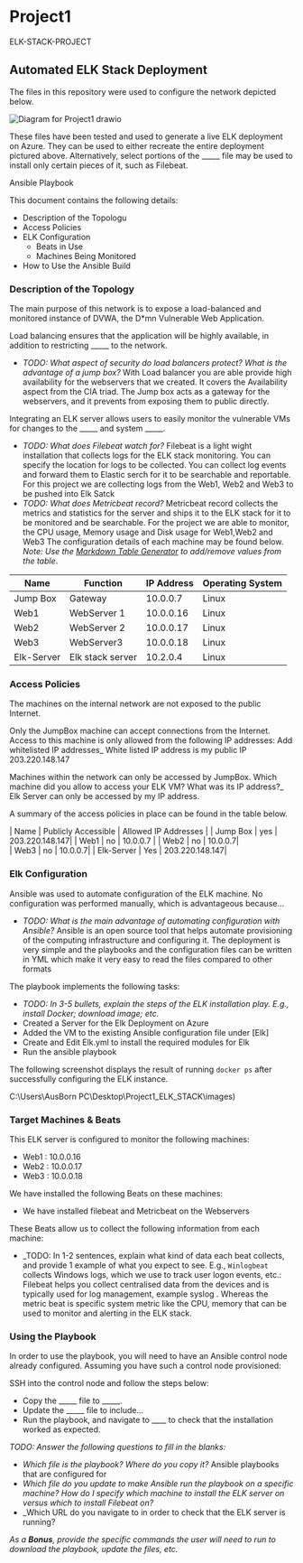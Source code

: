 # Project1
ELK-STACK-PROJECT 
## Automated ELK Stack Deployment

The files in this repository were used to configure the network depicted below.

![Diagram for Project1 drawio](https://user-images.githubusercontent.com/89238085/143392288-17714400-140c-442f-8137-955a187af339.png)


These files have been tested and used to generate a live ELK deployment on Azure. They can be used to either recreate the entire deployment pictured above. Alternatively, select portions of the _____ file may be used to install only certain pieces of it, such as Filebeat.

Ansible Playbook

This document contains the following details:
- Description of the Topologu
- Access Policies
- ELK Configuration
  - Beats in Use
  - Machines Being Monitored
- How to Use the Ansible Build


### Description of the Topology

The main purpose of this network is to expose a load-balanced and monitored instance of DVWA, the D*mn Vulnerable Web Application.

Load balancing ensures that the application will be highly available, in addition to restricting _____ to the network.
- _TODO: What aspect of security do load balancers protect? What is the advantage of a jump box?_
With Load balancer you are able provide high availability for the webservers that we created. It covers the Availability aspect from the CIA triad. The Jump box acts as a gateway for the webservers, and it prevents from exposing them to public directly. 

Integrating an ELK server allows users to easily monitor the vulnerable VMs for changes to the _____ and system _____.
- _TODO: What does Filebeat watch for?_
Filebeat is a light wight installation that collects logs for the ELK stack monitoring. You can specify the location for logs to be collected. You can collect log events and forward them to Elastic serch for it to be searchable and reportable. For this project we are collecting logs from the Web1, Web2 and Web3 to be pushed into Elk Satck 
- _TODO: What does Metricbeat record?_
Metricbeat record collects the metrics and statistics for the server and ships it to the ELK stack for it to be monitored and be searchable. For the project we are able to monitor, the CPU usage, Memory usage and Disk usage for Web1,Web2 and Web3
The configuration details of each machine may be found below.
_Note: Use the [Markdown Table Generator](http://www.tablesgenerator.com/markdown_tables) to add/remove values from the table_.

| Name     | Function | IP Address | Operating System |
|----------|----------|------------|------------------|
| Jump Box | Gateway  | 10.0.0.7   | Linux            |
| Web1     |      WebServer 1    |     10.0.0.16       |     Linux             |
| Web2     |      WebServer 2    |      10.0.0.17      |        Linux          |
| Web3    |   WebServer3       |    10.0.0.18        |   Linux               |
| Elk-Server    |   Elk stack server       |    10.2.0.4        |   Linux               |

### Access Policies

The machines on the internal network are not exposed to the public Internet. 

Only the JumpBox machine can accept connections from the Internet. Access to this machine is only allowed from the following IP addresses:
Add whitelisted IP addresses_ White listed IP address is my public IP 203.220.148.147

Machines within the network can only be accessed by JumpBox.
Which machine did you allow to access your ELK VM? What was its IP address?_
Elk Server can only be accessed by my IP address. 

A summary of the access policies in place can be found in the table below.

| Name     | Publicly Accessible | Allowed IP Addresses |
| Jump Box | yes  | 203.220.148.147|
| Web1     |      no    |     10.0.0.7 |
| Web2     |      no     |      10.0.0.7|       
| Web3    |   no       |    10.0.0.7|
| Elk-Server    |   Yes       |    203.220.148.147|

### Elk Configuration

Ansible was used to automate configuration of the ELK machine. No configuration was performed manually, which is advantageous because...
- _TODO: What is the main advantage of automating configuration with Ansible?_
Ansible is an open source tool that helps automate provisioning of the computing infrastructure and configuring it. The deployment is very simple and the playbooks and the configuration files can be written in YML which make it very easy to read the files compared to other formats

The playbook implements the following tasks:
- _TODO: In 3-5 bullets, explain the steps of the ELK installation play. E.g., install Docker; download image; etc._
- Created a Server for the Elk Deployment on Azure
- Added the VM to the existing Ansible configuration file under [Elk]
- Create and Edit Elk.yml to install the required modules for Elk
- Run the ansible playbook  

The following screenshot displays the result of running `docker ps` after successfully configuring the ELK instance.

C:\Users\AusBorn PC\Desktop\Project1_ELK_STACK\images)

### Target Machines & Beats
This ELK server is configured to monitor the following machines:
- Web1 : 10.0.0.16
- Web2 : 10.0.0.17
- Web3 : 10.0.0.18

We have installed the following Beats on these machines:
- We have installed filebeat and Metricbeat on the Webservers

These Beats allow us to collect the following information from each machine:
- _TODO: In 1-2 sentences, explain what kind of data each beat collects, and provide 1 example of what you expect to see. E.g., `Winlogbeat` collects Windows logs, which we use to track user logon events, etc.: 
Filebeat helps you collect centralised data from the devices and is typically used for log management, example syslog . Whereas the metric beat is specific system metric like the CPU, memory that can be used to monitor and alerting in the ELK stack. 

### Using the Playbook
In order to use the playbook, you will need to have an Ansible control node already configured. Assuming you have such a control node provisioned: 

SSH into the control node and follow the steps below:
- Copy the _____ file to _____.
- Update the _____ file to include...
- Run the playbook, and navigate to ____ to check that the installation worked as expected.

_TODO: Answer the following questions to fill in the blanks:_
- _Which file is the playbook? Where do you copy it?_
Ansible playbooks that are configured for 
- _Which file do you update to make Ansible run the playbook on a specific machine? How do I specify which machine to install the ELK server on versus which to install Filebeat on?_
- _Which URL do you navigate to in order to check that the ELK server is running?

_As a **Bonus**, provide the specific commands the user will need to run to download the playbook, update the files, etc._
